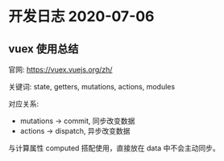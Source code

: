 # 开发日志 2020-07-06

## vuex 使用总结

官网: https://vuex.vuejs.org/zh/

关键词: state, getters, mutations, actions, modules

对应关系: 
- mutations -> commit, 同步改变数据
- actions -> dispatch, 异步改变数据

与计算属性 computed 搭配使用，直接放在 data 中不会主动同步。

